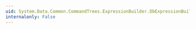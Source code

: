 ```yaml
---
uid: System.Data.Common.CommandTrees.ExpressionBuilder.DbExpressionBuilder.Bind(System.Data.Common.CommandTrees.DbExpression)
internalonly: False
---
```


